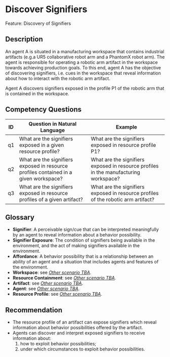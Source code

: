 # Discover Signifiers

Feature: Discovery of Signifiers


## Description
An agent A is situated in a manufacturing workspace that contains industrial artifacts (e.g.a UR5 collaborative robot arm and a PhantomX robot arm). The agent is responsible for operating a robotic arm artifact in the workspace towards achieving production goals. To this end, agent A has the objective of discovering signifiers, i.e. cues in the workspace that reveal information about how to interact with the robotic arm artifact.

Agent A discovers signifiers exposed in the profile P1 of the robotic arm that is contained in the workspace.

## Competency Questions

| ID | Question in Natural Language | Example                                                                              |
|----|------------------------------|--------------------------------------------------------------------------------------|
| q1 | What are the signifiers exposed in a given resource profile?                          | What are the signifiers exposed in resource profile P1?                              |
| q2 | What are the signifiers exposed in resource profiles contained in a given workspace?  | What are the signifiers exposed in resource profiles in the manufacturing workspace? |
| q3 | What are the signifiers exposed in resource profiles of a given artifact?             | What are the signifiers exposed in resource profiles of the robotic arm artifact?    |

## Glossary
- **Signifier**: A perceivable sign/cue that can be interpreted meaningfully by an agent to reveal information about a behavior possibility.
- **Signifier Exposure**: The condition of signifiers being available in the environment, and the act of making signifiers available in the environment.
- **Affordance**: A behavior possibility that is a relationship between an ability of an agent and a situation that includes agents and features of the environment.
- **Workspace**: see [_Other scenario TBA_]().
- **Resource Containment**: see [_Other scenario TBA_]().
- **Artifact**: see [_Other scenario TBA_]().
- **Agent**: see [_Other scenario TBA_]().
- **Resource Profile**: see [_Other scenario TBA_]().

## Recommendation 
- The resource profile of an artifact can expose signifiers which reveal information about behavior possibilities offered by the artifact.
- Agents can discover and interpret exposed signifiers to receive information about:
   1. how to exploit behavior possibilities;
   2. under which circumstances to exploit behavior possibilities.
